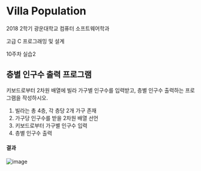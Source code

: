 # Villa Population

2018 2학기 광운대학교 컴퓨터 소프트웨어학과

고급 C 프로그래밍 및 설계

10주차 실습2

## 층별 인구수 출력 프로그램

키보드로부터 2차원 배열에 빌라 가구별 인구수를 입력받고, 층별 인구수 출력하는 프로그램을 작성하시오.

1. 빌라는 총 4층, 각 층당 2개 가구 존재
2.  가구당 인구수를 받을 2차원 배열 선언
3.  키보드로부터 가구별 인구수 입력
4.  층별 인구수 출력

#### 결과

![image](https://user-images.githubusercontent.com/36066656/49719673-31c92480-fca1-11e8-9b22-af012aa64880.png)